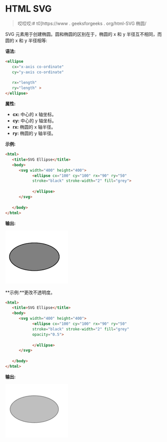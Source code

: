 # HTML SVG

> 哎哎哎:# t0]https://www . geeksforgeeks . org/html-SVG 椭圆/

SVG <ellipse>元素用于创建椭圆。圆和椭圆的区别在于，椭圆的 x 和 y 半径互不相同，而圆的 x 和 y 半径相等:</ellipse>

**语法:**

```html
<ellipse
   cx="x-axis co-ordinate"
   cy="y-axis co-ordinate"

   rx="length" 
   ry="length" >    
</ellipse>

```

**属性:**

*   **cx:** 中心的 x 轴坐标。
*   **cy:** 中心的 y 轴坐标。
*   **rx:** 椭圆的 x 轴半径。
*   **ry:** 椭圆的 y 轴半径。

**示例:**

```html
<html>
   <title>SVG Ellipse</title>
   <body>
      <svg width="400" height="400">
            <ellipse cx="100" cy="100" rx="90" ry="50" 
            stroke="black" stroke-width="2" fill="grey">

            </ellipse>
      </svg>

   </body>
</html>
```

**输出:**

![](img/4af0a1f5baf4ae5fc7b2b7401e0d876f.png)

**示例:**更改不透明度。

```html
<html>
   <title>SVG Ellipse</title>
   <body>
      <svg width="400" height="400">
            <ellipse cx="100" cy="100" rx="90" ry="50" 
            stroke="black" stroke-width="2" fill="grey"
            opacity="0.5">

            </ellipse>
      </svg>

   </body>
</html>
```

**输出:**

![](img/c8e73f0793756c59dc272ed9f3aa28e3.png)